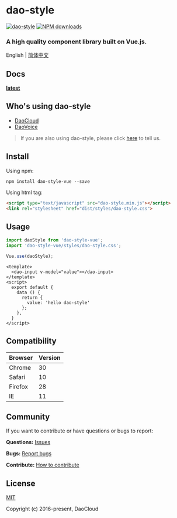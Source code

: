 # dao-style
[![dao-style](https://img.shields.io/npm/v/dao-style-vue.svg?style=flat-square)](https://www.npmjs.org/package/dao-style-vue)
[![NPM downloads](https://img.shields.io/npm/dt/dao-style-vue.svg?style=flat-square)](https://npmjs.org/package/dao-style-vue)

### A high quality component library built on Vue.js.

English | [简体中文](README_ZH.md)

## Docs

**[latest](https://daocloud.github.io/dao-style)**

## Who's using dao-style

- [DaoCloud](https://www.daocloud.io/)
- [DaoVoice](http://daovoice.io/)

> If you are also using dao-style, please click [here](https://github.com/DaoCloud/dao-style/issues/543) to tell us.

## Install

Using npm:
```
npm install dao-style-vue --save
```

Using html tag:

```html
<script type="text/javascript" src="dao-style.min.js"></script>
<link rel="stylesheet" href="dist/styles/dao-style.css">
```

## Usage
``` javascript
import daoStyle from 'dao-style-vue';
import 'dao-style-vue/styles/dao-style.css';

Vue.use(daoStyle);
```
```vue
<template>
  <dao-input v-model="value"></dao-input>
</template>
<script>
  export default {
    data () {
      return {
        value: 'hello dao-style'
      };
    },
  }
</script>
```

## Compatibility

|Browser|Version|
|--------|---------|
| Chrome| 30 |
| Safari| 10 |
| Firefox| 28 |
| IE     | 11 |

## Community

If you want to contribute or have questions or bugs to report:

**Questions:** [Issues](https://github.com/DaoCloud/dao-style/issues)  

**Bugs:** [Report bugs](https://github.com/DaoCloud/dao-style/issues/new)

**Contribute:** [How to contribute](./project/pr-spec.md)

## License
[MIT](http://opensource.org/licenses/MIT)

Copyright (c) 2016-present, DaoCloud
